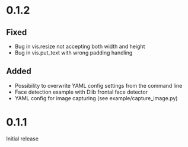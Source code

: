 # 0.1.2
## Fixed
- Bug in vis.resize not accepting both width and height
- Bug in vis.put_text with wrong padding handling
## Added
- Possibility to overwrite YAML config settings from the command line
- Face detection example with Dlib frontal face detector
- YAML config for image capturing (see example/capture_image.py)

# 0.1.1
Initial release
